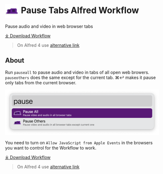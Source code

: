 # <img src='Workflow/icon.png' width='45' align='center' alt='icon'> Pause Tabs Alfred Workflow

Pause audio and video in web browser tabs

<a href='https://github.com/alfredapp/pause-tabs-workflow/releases/latest/download/Pause.Tabs.alfredworkflow'>⤓ Download Workflow</a>

> On Alfred 4 use <a href='https://github.com/alfredapp/pause-tabs-workflow/releases/download/2022.1/Pause.Tabs.alfredworkflow'>alternative link</a>

## About

Run `pauseall` to pause audio and video in tabs of all open web browers. `pauseothers` does the same except for the current tab. ⌘↩ makes it pause only tabs from the current browser.

![Alfred search for pause](Workflow/images/about/pause.png)

You need to turn on `Allow JavaScript from Apple Events` in the browsers you want to control for the Workflow to work.

<a href='https://github.com/alfredapp/pause-tabs-workflow/releases/latest/download/Pause.Tabs.alfredworkflow'>⤓ Download Workflow</a>

> On Alfred 4 use <a href='https://github.com/alfredapp/pause-tabs-workflow/releases/download/2022.1/Pause.Tabs.alfredworkflow'>alternative link</a>
